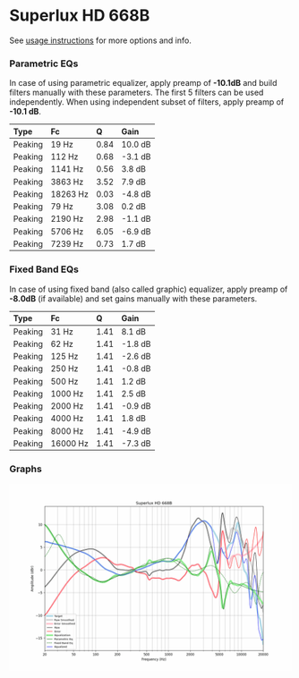 # Superlux HD 668B
See [usage instructions](https://github.com/jaakkopasanen/AutoEq#usage) for more options and info.

### Parametric EQs
In case of using parametric equalizer, apply preamp of **-10.1dB** and build filters manually
with these parameters. The first 5 filters can be used independently.
When using independent subset of filters, apply preamp of **-10.1 dB**.

| Type    | Fc       |    Q | Gain    |
|:--------|:---------|:-----|:--------|
| Peaking | 19 Hz    | 0.84 | 10.0 dB |
| Peaking | 112 Hz   | 0.68 | -3.1 dB |
| Peaking | 1141 Hz  | 0.56 | 3.8 dB  |
| Peaking | 3863 Hz  | 3.52 | 7.9 dB  |
| Peaking | 18263 Hz | 0.03 | -4.8 dB |
| Peaking | 79 Hz    | 3.08 | 0.2 dB  |
| Peaking | 2190 Hz  | 2.98 | -1.1 dB |
| Peaking | 5706 Hz  | 6.05 | -6.9 dB |
| Peaking | 7239 Hz  | 0.73 | 1.7 dB  |

### Fixed Band EQs
In case of using fixed band (also called graphic) equalizer, apply preamp of **-8.0dB**
(if available) and set gains manually with these parameters.

| Type    | Fc       |    Q | Gain    |
|:--------|:---------|:-----|:--------|
| Peaking | 31 Hz    | 1.41 | 8.1 dB  |
| Peaking | 62 Hz    | 1.41 | -1.8 dB |
| Peaking | 125 Hz   | 1.41 | -2.6 dB |
| Peaking | 250 Hz   | 1.41 | -0.8 dB |
| Peaking | 500 Hz   | 1.41 | 1.2 dB  |
| Peaking | 1000 Hz  | 1.41 | 2.5 dB  |
| Peaking | 2000 Hz  | 1.41 | -0.9 dB |
| Peaking | 4000 Hz  | 1.41 | 1.8 dB  |
| Peaking | 8000 Hz  | 1.41 | -4.9 dB |
| Peaking | 16000 Hz | 1.41 | -7.3 dB |

### Graphs
![](./Superlux%20HD%20668B.png)